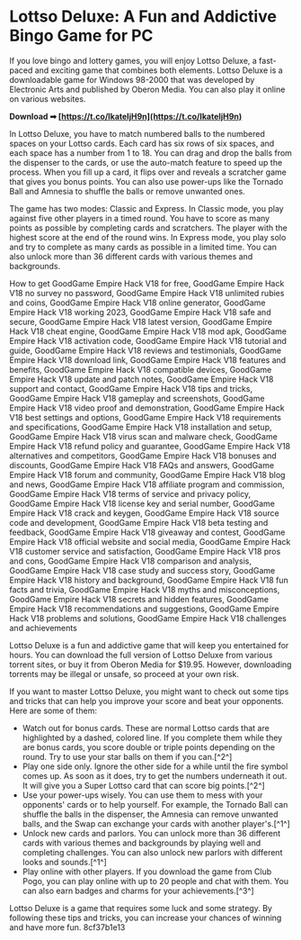 
 
# Lottso Deluxe: A Fun and Addictive Bingo Game for PC
 
If you love bingo and lottery games, you will enjoy Lottso Deluxe, a fast-paced and exciting game that combines both elements. Lottso Deluxe is a downloadable game for Windows 98-2000 that was developed by Electronic Arts and published by Oberon Media. You can also play it online on various websites.
 
**Download ➡ [https://t.co/IkateIjH9n](https://t.co/IkateIjH9n)**


 
In Lottso Deluxe, you have to match numbered balls to the numbered spaces on your Lottso cards. Each card has six rows of six spaces, and each space has a number from 1 to 18. You can drag and drop the balls from the dispenser to the cards, or use the auto-match feature to speed up the process. When you fill up a card, it flips over and reveals a scratcher game that gives you bonus points. You can also use power-ups like the Tornado Ball and Amnesia to shuffle the balls or remove unwanted ones.
 
The game has two modes: Classic and Express. In Classic mode, you play against five other players in a timed round. You have to score as many points as possible by completing cards and scratchers. The player with the highest score at the end of the round wins. In Express mode, you play solo and try to complete as many cards as possible in a limited time. You can also unlock more than 36 different cards with various themes and backgrounds.
 
How to get GoodGame Empire Hack V18 for free,  GoodGame Empire Hack V18 no survey no password,  GoodGame Empire Hack V18 unlimited rubies and coins,  GoodGame Empire Hack V18 online generator,  GoodGame Empire Hack V18 working 2023,  GoodGame Empire Hack V18 safe and secure,  GoodGame Empire Hack V18 latest version,  GoodGame Empire Hack V18 cheat engine,  GoodGame Empire Hack V18 mod apk,  GoodGame Empire Hack V18 activation code,  GoodGame Empire Hack V18 tutorial and guide,  GoodGame Empire Hack V18 reviews and testimonials,  GoodGame Empire Hack V18 download link,  GoodGame Empire Hack V18 features and benefits,  GoodGame Empire Hack V18 compatible devices,  GoodGame Empire Hack V18 update and patch notes,  GoodGame Empire Hack V18 support and contact,  GoodGame Empire Hack V18 tips and tricks,  GoodGame Empire Hack V18 gameplay and screenshots,  GoodGame Empire Hack V18 video proof and demonstration,  GoodGame Empire Hack V18 best settings and options,  GoodGame Empire Hack V18 requirements and specifications,  GoodGame Empire Hack V18 installation and setup,  GoodGame Empire Hack V18 virus scan and malware check,  GoodGame Empire Hack V18 refund policy and guarantee,  GoodGame Empire Hack V18 alternatives and competitors,  GoodGame Empire Hack V18 bonuses and discounts,  GoodGame Empire Hack V18 FAQs and answers,  GoodGame Empire Hack V18 forum and community,  GoodGame Empire Hack V18 blog and news,  GoodGame Empire Hack V18 affiliate program and commission,  GoodGame Empire Hack V18 terms of service and privacy policy,  GoodGame Empire Hack V18 license key and serial number,  GoodGame Empire Hack V18 crack and keygen,  GoodGame Empire Hack V18 source code and development,  GoodGame Empire Hack V18 beta testing and feedback,  GoodGame Empire Hack V18 giveaway and contest,  GoodGame Empire Hack V18 official website and social media,  GoodGame Empire Hack V18 customer service and satisfaction,  GoodGame Empire Hack V18 pros and cons,  GoodGame Empire Hack V18 comparison and analysis,  GoodGame Empire Hack V18 case study and success story,  GoodGame Empire Hack V18 history and background,  GoodGame Empire Hack V18 fun facts and trivia,  GoodGame Empire Hack V18 myths and misconceptions,  GoodGame Empire Hack V18 secrets and hidden features,  GoodGame Empire Hack V18 recommendations and suggestions,  GoodGame Empire Hack V18 problems and solutions,  GoodGame Empire Hack V18 challenges and achievements
 
Lottso Deluxe is a fun and addictive game that will keep you entertained for hours. You can download the full version of Lottso Deluxe from various torrent sites, or buy it from Oberon Media for $19.95. However, downloading torrents may be illegal or unsafe, so proceed at your own risk.

If you want to master Lottso Deluxe, you might want to check out some tips and tricks that can help you improve your score and beat your opponents. Here are some of them:
 
- Watch out for bonus cards. These are normal Lottso cards that are highlighted by a dashed, colored line. If you complete them while they are bonus cards, you score double or triple points depending on the round. Try to use your star balls on them if you can.[^2^]
- Play one side only. Ignore the other side for a while until the fire symbol comes up. As soon as it does, try to get the numbers underneath it out. It will give you a Super Lottso card that can score big points.[^2^]
- Use your power-ups wisely. You can use them to mess with your opponents' cards or to help yourself. For example, the Tornado Ball can shuffle the balls in the dispenser, the Amnesia can remove unwanted balls, and the Swap can exchange your cards with another player's.[^1^]
- Unlock new cards and parlors. You can unlock more than 36 different cards with various themes and backgrounds by playing well and completing challenges. You can also unlock new parlors with different looks and sounds.[^1^]
- Play online with other players. If you download the game from Club Pogo, you can play online with up to 20 people and chat with them. You can also earn badges and charms for your achievements.[^3^]

Lottso Deluxe is a game that requires some luck and some strategy. By following these tips and tricks, you can increase your chances of winning and have more fun.
 8cf37b1e13
 
